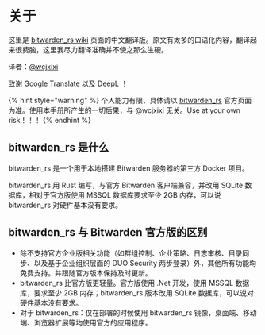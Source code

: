 # 关于

这里是 [bitwarden\_rs wiki](https://github.com/dani-garcia/bitwarden_rs/wiki) 页面的中文翻译版。原文有太多的口语化内容，翻译起来很费脑，这里我尽力翻译准确并不使之那么生硬。

译者：[@wcjxixi](mailto:wcjxixi@gmail.com)

致谢 [Google Translate](https://translate.google.com/) 以及 [DeepL](https://www.deepl.com/) ！

{% hint style="warning" %}
个人能力有限，具体请以 [bitwarden\_rs](https://github.com/dani-garcia/bitwarden_rs) 官方页面为准。使用本手册所产生的一切后果，与 @wcjxixi 无关。Use at your own risk！！！
{% endhint %}

## bitwarden\_rs 是什么

bitwarden\_rs 是一个用于本地搭建 Bitwarden 服务器的第三方 Docker 项目。

bitwarden\_rs 用 Rust 编写，与官方 Bitwarden 客户端兼容，并改用 SQLite 数据库，相对于官方版使用 MSSQL 数据库要求至少 2GB 内存，可以说 bitwarden\_rs 对硬件基本没有要求。

## bitwarden\_rs 与 Bitwarden 官方版的区别

* 除不支持官方企业版相关功能（如群组控制、企业策略、日志审核、目录同步、以及基于企业组织层面的 DUO  Security 两步登录）外，其他所有功能均免费支持。并跟随官方版本保持及时更新。
* bitwarden\_rs 比官方版更轻量。官方版使用 .Net 开发，使用 MSSQL 数据库，要求至少 2GB 内存；bitwarden\_rs 版本改用 SQLite 数据库，可以说对硬件基本没有要求。
* 对于 bitwarden\_rs：仅在部署的时候使用 bitwarden\_rs 镜像，桌面端、移动端、浏览器扩展等均使用官方的应用程序。

